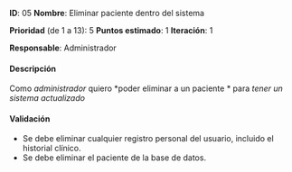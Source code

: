 

**ID**: 05
**Nombre**: Eliminar paciente dentro del sistema

**Prioridad** (de 1 a 13): 5
**Puntos estimado**: 1
**Iteración**: 1

**Responsable**: Administrador

#### Descripción

Como *administrador* quiero *poder eliminar a un paciente * para *tener un sistema actualizado*

#### Validación


* Se debe eliminar cualquier registro personal del usuario, incluido el historial clínico.
* Se debe eliminar el paciente de la base de datos.
